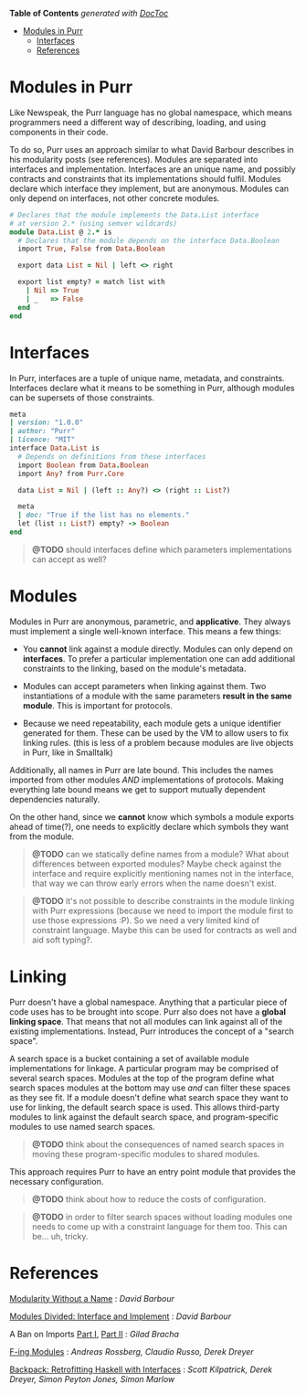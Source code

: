 <!-- START doctoc generated TOC please keep comment here to allow auto update -->
<!-- DON'T EDIT THIS SECTION, INSTEAD RE-RUN doctoc TO UPDATE -->
**Table of Contents**  *generated with [DocToc](https://github.com/thlorenz/doctoc)*

- [Modules in Purr](#modules-in-purr)
  - [Interfaces](#interfaces)
  - [References](#references)

<!-- END doctoc generated TOC please keep comment here to allow auto update -->

# Modules in Purr

Like Newspeak, the Purr language has no global namespace, which means
programmers need a different way of describing, loading, and using
components in their code.

To do so, Purr uses an approach similar to what David Barbour describes
in his modularity posts (see references). Modules are separated into
interfaces and implementation. Interfaces are an unique name, and
possibly contracts and constraints that its implementations should
fulfil. Modules declare which interface they implement, but are
anonymous. Modules can only depend on interfaces, not other concrete
modules.

```ruby
# Declares that the module implements the Data.List interface
# at version 2.* (using semver wildcards)
module Data.List @ 2.* is
  # Declares that the module depends on the interface Data.Boolean
  import True, False from Data.Boolean

  export data List = Nil | left <> right

  export list empty? = match list with
    | Nil => True
    | _   => False
  end
end
```

# Interfaces

In Purr, interfaces are a tuple of unique name, metadata, and
constraints. Interfaces declare what it means to be something in Purr,
although modules can be supersets of those constraints.

```ruby
meta
| version: "1.0.0"
| author: "Purr"
| licence: "MIT"
interface Data.List is
  # Depends on definitions from these interfaces
  import Boolean from Data.Boolean
  import Any? from Purr.Core

  data List = Nil | (left :: Any?) <> (right :: List?)

  meta
  | doc: "True if the list has no elements."
  let (list :: List?) empty? -> Boolean
end
```

> **@TODO** should interfaces define which parameters implementations
> can accept as well?


# Modules

Modules in Purr are anonymous, parametric, and **applicative**. They always
must implement a single well-known interface. This means a few things:

- You **cannot** link against a module directly. Modules can only depend
  on **interfaces**. To prefer a particular implementation one can add
  additional constraints to the linking, based on the module's metadata.

- Modules can accept parameters when linking against them. Two
  instantiations of a module with the same parameters **result in the
  same module**. This is important for protocols.

- Because we need repeatability, each module gets a unique identifier
  generated for them. These can be used by the VM to allow users to fix
  linking rules. (this is less of a problem because modules are live
  objects in Purr, like in Smalltalk)

Additionally, all names in Purr are late bound. This includes the names
imported from other modules *AND* implementations of protocols. Making
everything late bound means we get to support mutually dependent
dependencies naturally.

On the other hand, since we **cannot** know which symbols a module exports
ahead of time(?), one needs to explicitly declare which symbols they want
from the module.

> **@TODO** can we statically define names from a module? What about
> differences between exported modules? Maybe check against the
> interface and require explicitly mentioning names not in the
> interface, that way we can throw early errors when the name doesn't
> exist.

> **@TODO** it's not possible to describe constraints in the module
> linking with Purr expressions (because we need to import the module
> first to use those expressions :P). So we need a very limited kind of
> constraint language. Maybe this can be used for contracts as well and
> aid soft typing?.


# Linking

Purr doesn't have a global namespace. Anything that a particular piece
of code uses has to be brought into scope. Purr also does not have a
**global linking space**. That means that not all modules can link
against all of the existing implementations. Instead, Purr introduces
the concept of a "search space".

A search space is a bucket containing a set of available module
implementations for linkage. A particular program may be comprised of
several search spaces. Modules at the top of the program define what
search spaces modules at the bottom may use *and* can filter these
spaces as they see fit. If a module doesn't define what search space
they want to use for linking, the default search space is used. This
allows third-party modules to link against the default search space,
and program-specific modules to use named search spaces.

> **@TODO** think about the consequences of named search spaces in
> moving these program-specific modules to shared modules.

This approach requires Purr to have an entry point module that provides
the necessary configuration.

> **@TODO** think about how to reduce the costs of configuration.

> **@TODO** in order to filter search spaces without loading modules one
> needs to come up with a constraint language for them too. This can
> be... uh, tricky.


# References

[Modularity Without a Name](https://awelonblue.wordpress.com/2011/09/29/modularity-without-a-name/)
: *David Barbour*

[Modules Divided: Interface and Implement](https://awelonblue.wordpress.com/2011/10/03/modules-divided-interface-and-implement/)
: *David Barbour*

A Ban on Imports [Part I](http://gbracha.blogspot.com.br/2009/06/ban-on-imports.html), [Part II](http://gbracha.blogspot.com.br/2009/07/ban-on-imports-continued.html)
: *Gilad Bracha*

[F-ing Modules](https://www.mpi-sws.org/~rossberg/f-ing/)
: *Andreas Rossberg, Claudio Russo, Derek Dreyer*

[Backpack: Retrofitting Haskell with Interfaces](http://plv.mpi-sws.org/backpack/)
: *Scott Kilpatrick, Derek Dreyer, Simon Peyton Jones, Simon Marlow*

<!--
Local Variables:
ispell-dictionary: british
End:
-->

